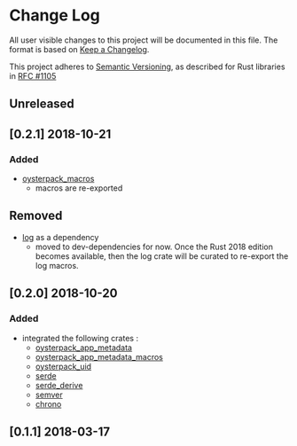 # Change Log

All user visible changes to this project will be documented in this file. The format is based on [Keep a Changelog](http://keepachangelog.com/).

This project adheres to [Semantic Versioning](http://semver.org/), as described for Rust libraries in [RFC #1105](https://github.com/rust-lang/rfcs/blob/master/text/1105-api-evolution.md)

## Unreleased

## \[0.2.1\] 2018-10-21

### Added
- [oysterpack_macros](https://crates.io/crates/oysterpack_macros)
  - macros are re-exported

## Removed
- [log](https://crates.io/crates/log) as a dependency
  - moved to dev-dependencies for now. Once the Rust 2018 edition becomes available,
    then the log crate will be curated to re-export the log macros.

## \[0.2.0\] 2018-10-20

### Added
- integrated the following crates :
  - [oysterpack_app_metadata](https://crates.io/crates/oysterpack_app_metadata)
  - [oysterpack_app_metadata_macros](https://crates.io/crates/oysterpack_app_metadata_macros)
  - [oysterpack_uid](https://crates.io/crates/oysterpack_uid)
  - [serde](https://crates.io/crates/serde)
  - [serde_derive](https://crates.io/crates/serde_derive)
  - [semver](https://crates.io/crates/semver)
  - [chrono](https://crates.io/crates/chrono)

## \[0.1.1\] 2018-03-17

